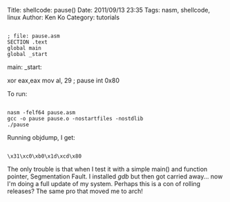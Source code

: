 Title: shellcode: pause()
Date: 2011/09/13 23:35
Tags: nasm, shellcode, linux
Author: Ken Ko
Category: tutorials

<code class="asm">
; file: pause.asm
SECTION .text
global main
global _start</code>

main:
_start:

xor eax,eax
mov al, 29 ; pause
int 0x80
</code>

To run:

<code class="bash">
nasm -felf64 pause.asm
gcc -o pause pause.o -nostartfiles -nostdlib
./pause
</code>

Running objdump, I get:

<code class="asm">
\x31\xc0\xb0\x1d\xcd\x80
</code>

The only trouble is that when I test it with a simple main() and function pointer, Segmentation Fault. I installed <em>gdb</em> but then got carried away... now I'm doing a full update of my system. Perhaps this is a con of rolling releases? The same pro that moved me to arch!
